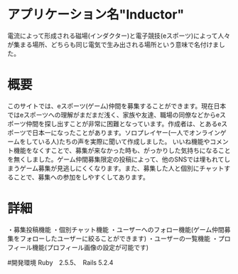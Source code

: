 # アプリケーション名"Inductor"
  電流によって形成される磁場(インダクター)と電子競技(eスポーツ)によって人々が集まる場所、どちらも同じ電気で生み出される場所という意味で名付けました。
  
# 概要
  このサイトでは、eスポーツ(ゲーム)仲間を募集することができます。現在日本ではeスポーツへの理解がまだまだ浅く、家族や友達、職場の同僚などからeスポーツ仲間を探し出すことが非常に困難となっています。作成者は、とあるeスポーツで日本一になったことがあります。ソロプレイヤー(一人でオンラインゲームをしている人)たちの声を実際に聞いて作成しました。
  いいね機能やコメント機能をなくすことで、募集が来なかった時も、がっかりした気持ちになることを無くしました。ゲーム仲間募集限定の投稿によって、他のSNSでは埋もれてしまうゲーム募集が見逃しにくくなります。また、募集した人と個別にチャットすることで、募集への参加をしやすくしてあります。

# 詳細
  ・募集投稿機能
  ・個別チャット機能
  ・ユーザーへのフォロー機能(ゲーム仲間募集をフォローしたユーザーに絞ることができます)
  ・ユーザーの一覧機能
  ・プロフィール機能(プロフィール画像の設定が可能です)
 
#開発環境
  Ruby　2.5.5、　Rails 5.2.4
